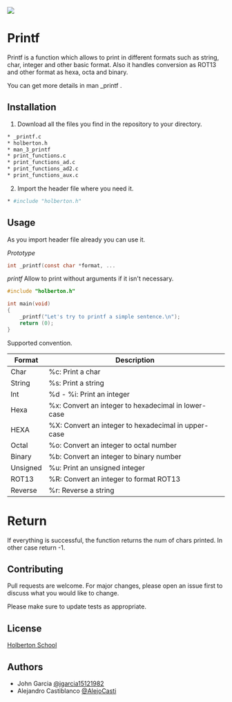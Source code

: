 <p align="left"><img src="https://www.holbertonschool.com/holberton-logo.png"></p>

# Printf

Printf is a function which allows to print in different formats such as string, char, integer and other basic format. Also it handles conversion as ROT13 and other format as hexa, octa and binary.

You can get more details in man _printf .

## Installation

1. Download all the files you find in the repository to your directory.

```bash
* _printf.c
* holberton.h
* man_3_printf
* print_functions.c
* print_functions_ad.c
* print_functions_ad2.c
* print_functions_aux.c
```

2. Import the header file where you need it.


```bash
* #include "holberton.h"
```

## Usage

As you import header file already you can use it.

_Prototype_
```c
int _printf(const char *format, ...
```
_printf_ Allow to print without arguments if it isn't necessary.
```c
#include "holberton.h"

int main(void)
{
	_printf("Let's try to printf a simple sentence.\n");
	return (0);
}
```
Supported convention.

| Format | Description  |
| ------- | --- |
| Char | %c: Print a char|
| String | %s: Print a string |
| Int | %d - %i: Print an integer |
| Hexa | %x: Convert an integer to hexadecimal in lower-case |
| HEXA | %X: Convert an integer to hexadecimal in upper-case |
| Octal | %o: Convert an integer to octal number|
| Binary | %b: Convert an integer to binary number |
| Unsigned | %u: Print an unsigned integer |
| ROT13 | %R: Convert an integer to format ROT13 |
| Reverse | %r: Reverse a string |

# Return

If everything is successful, the function returns the num of chars printed. In other case return -1. 

## Contributing
Pull requests are welcome. For major changes, please open an issue first to discuss what you would like to change.

Please make sure to update tests as appropriate.

## License
[Holberton School](https://www.holbertonschool.com/)

## Authors
- John Garcia  [@jgarcia15121982](https://www.github.com/jgarcia15121982)
- Alejandro Castiblanco [@AlejoCasti](https://www.github.com/AlejoCasti)
